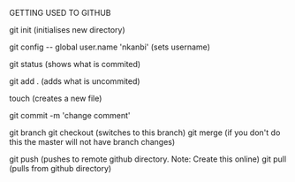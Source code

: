 GETTING USED TO GITHUB

git init (initialises new directory)                                         

git config -- global user.name 'nkanbi' (sets username)

git status (shows what is commited)

git add . (adds what is uncommited)

touch <filename> (creates a new file)
    
git commit -m 'change comment'

git branch <branchname>
git checkout <branchname> (switches to this branch)
git merge <branchname> (if you don't do this the master will not have branch changes)

git push (pushes to remote github directory. Note: Create this online)
git pull (pulls from github directory)
